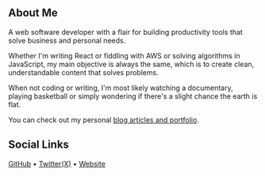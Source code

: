 ## About Me

A web software developer with a flair for building productivity tools that solve business and personal needs.

Whether I'm writing React or fiddling with AWS or solving algorithms in JavaScript, my main objective is always the
same, which is to create clean, understandable content that solves problems.

When not coding or writing, I'm most likely watching a documentary, playing basketball or simply wondering if there's a slight
chance the earth is flat.

You can check out my personal [blog articles and portfolio](https://emmanueleboh.com).



## Social Links
  [GitHub](https://github.com/EOEboh)  •  [Twitter(X)](https://twitter.com/eoeboh)  •  [Website](https://emmanueleboh.com)





